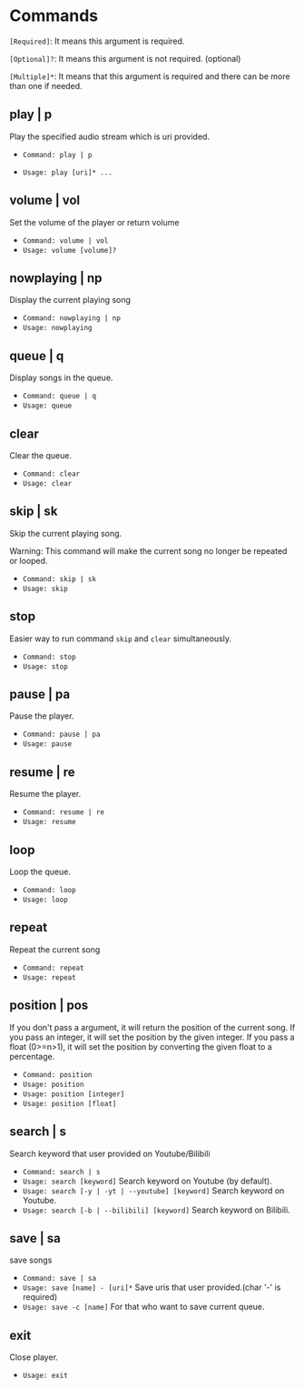 # Commands

`[Required]`: It means this argument is required.

`[Optional]?`: It means this argument is not required. (optional)

`[Multiple]*`: It means that this argument is required and there can be more than one if needed.

## play | p

Play the specified audio stream which is uri provided.

* `Command: play | p`

* `Usage: play [uri]* ...`

## volume | vol

Set the volume of the player or return volume

* `Command: volume | vol`
* `Usage: volume [volume]?`

## nowplaying | np

Display the current playing song

* `Command: nowplaying | np`
* `Usage: nowplaying`

## queue | q

Display songs in the queue.

* `Command: queue | q`
* `Usage: queue`

## clear

Clear the queue.

* `Command: clear`
* `Usage: clear`

## skip | sk

Skip the current playing song.

Warning: This command will make the current song no longer be repeated or looped.

* `Command: skip | sk`
* `Usage: skip`

## stop

Easier way to run command `skip` and `clear` simultaneously.

* `Command: stop`
* `Usage: stop`

## pause | pa

Pause the player.

* `Command: pause | pa`
* `Usage: pause`

## resume | re

Resume the player.

* `Command: resume | re`
* `Usage: resume`

## loop

Loop the queue.

* `Command: loop`
* `Usage: loop`

## repeat

Repeat the current song

* `Command: repeat`
* `Usage: repeat`

## position | pos

If you don't pass a argument, it will return the position of the current song.
If you pass an integer, it will set the position by the given integer.
If you pass a float (0>=n>1), it will set the position by converting the given float to a percentage.

* `Command: position`
* `Usage: position`
* `Usage: position [integer]`
* `Usage: position [float]`

## search | s

Search keyword that user provided on Youtube/Bilibili

* `Command: search | s`
* `Usage: search [keyword]` Search keyword on Youtube (by default).
* `Usage: search [-y | -yt | --youtube] [keyword]`  Search keyword on Youtube.
* `Usage: search [-b | --bilibili] [keyword]`  Search keyword on Bilibili.

## save | sa

save songs

* `Command: save | sa`
* `Usage: save [name] - [uri]*`   Save uris that user provided.(char '-' is required)
* `Usage: save -c [name]`   For that who want to save current queue.

## exit

Close player.

* `Usage: exit`
